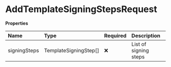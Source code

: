 # AddTemplateSigningStepsRequest

**Properties**

| Name         | Type                  | Required | Description           |
| :----------- | :-------------------- | :------- | :-------------------- |
| signingSteps | TemplateSigningStep[] | ❌       | List of signing steps |
